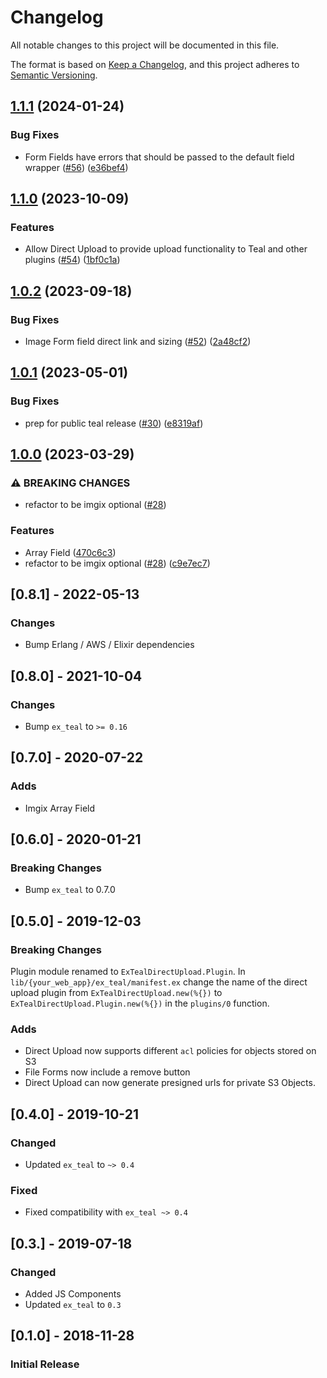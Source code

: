 # Changelog
All notable changes to this project will be documented in this file.

The format is based on [Keep a Changelog](https://keepachangelog.com/en/1.0.0/),
and this project adheres to [Semantic Versioning](https://semver.org/spec/v2.0.0.html).

## [1.1.1](https://github.com/township-agency/ex_teal_direct_upload/compare/v1.1.0...v1.1.1) (2024-01-24)


### Bug Fixes

* Form Fields have errors that should be passed to the default field wrapper ([#56](https://github.com/township-agency/ex_teal_direct_upload/issues/56)) ([e36bef4](https://github.com/township-agency/ex_teal_direct_upload/commit/e36bef42647a6107baa39115662639b9ffc4ece9))

## [1.1.0](https://github.com/township-agency/ex_teal_direct_upload/compare/v1.0.2...v1.1.0) (2023-10-09)


### Features

* Allow Direct Upload to provide upload functionality to Teal and other plugins ([#54](https://github.com/township-agency/ex_teal_direct_upload/issues/54)) ([1bf0c1a](https://github.com/township-agency/ex_teal_direct_upload/commit/1bf0c1a6fa9c5484d8bec1f2157f5b08d12e0095))

## [1.0.2](https://github.com/township-agency/ex_teal_direct_upload/compare/v1.0.1...v1.0.2) (2023-09-18)


### Bug Fixes

* Image Form field direct link and sizing ([#52](https://github.com/township-agency/ex_teal_direct_upload/issues/52)) ([2a48cf2](https://github.com/township-agency/ex_teal_direct_upload/commit/2a48cf2cfefdbe9d8bdada6f6cc684ccbf423918))

## [1.0.1](https://github.com/township-agency/ex_teal_direct_upload/compare/v1.0.0...v1.0.1) (2023-05-01)


### Bug Fixes

* prep for public teal release ([#30](https://github.com/township-agency/ex_teal_direct_upload/issues/30)) ([e8319af](https://github.com/township-agency/ex_teal_direct_upload/commit/e8319afe55ce6678e98cf07c4832ff9e333de973))

## [1.0.0](https://github.com/township-agency/ex_teal_direct_upload/compare/v0.8.0...v1.0.0) (2023-03-29)


### ⚠ BREAKING CHANGES

* refactor to be imgix optional ([#28](https://github.com/township-agency/ex_teal_direct_upload/issues/28))

### Features

* Array Field ([470c6c3](https://github.com/township-agency/ex_teal_direct_upload/commit/470c6c3ed41981c7d6f37df4fd221e6029381e85))
* refactor to be imgix optional ([#28](https://github.com/township-agency/ex_teal_direct_upload/issues/28)) ([c9e7ec7](https://github.com/township-agency/ex_teal_direct_upload/commit/c9e7ec78c995604f9c7e52f9c9de7ce2c211b0e3))

## [0.8.1] - 2022-05-13

### Changes
- Bump Erlang / AWS / Elixir dependencies

## [0.8.0] - 2021-10-04

### Changes
- Bump `ex_teal` to `>= 0.16`

## [0.7.0] - 2020-07-22

### Adds
- Imgix Array Field

## [0.6.0] - 2020-01-21

### Breaking Changes
- Bump `ex_teal` to 0.7.0

## [0.5.0] - 2019-12-03

### Breaking Changes

Plugin module renamed to `ExTealDirectUpload.Plugin`.  In
`lib/{your_web_app}/ex_teal/manifest.ex` change the name of the direct upload
plugin from `ExTealDirectUpload.new(%{})` to
`ExTealDirectUpload.Plugin.new(%{})` in the `plugins/0` function.

### Adds
- Direct Upload now supports different `acl` policies for objects stored on S3
- File Forms now include a remove button
- Direct Upload can now generate presigned urls for private S3 Objects.

## [0.4.0] - 2019-10-21

### Changed
- Updated `ex_teal` to `~> 0.4`
### Fixed
- Fixed compatibility with `ex_teal ~> 0.4`

## [0.3.] - 2019-07-18

### Changed

- Added JS Components
- Updated `ex_teal` to `0.3`

## [0.1.0] - 2018-11-28
### Initial Release
